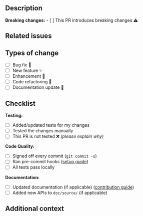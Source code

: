 <!-- Thank you for contributing to Ray! 🚀 -->
<!-- Please review https://github.com/ray-project/ray/blob/master/CONTRIBUTING.rst before opening a pull request. -->
<!-- 💡 Tip: Mark as draft if you want early feedback, or ready for review when it's complete -->

## Description

<!-- Briefly describe what this PR accomplishes and why it's needed -->

**Breaking changes:** - [ ] This PR introduces breaking changes ⚠️
<!-- If yes, describe what breaks and how users should migrate -->

## Related issues

<!-- Link related issues: "Fixes #1234", "Closes #1234", or "Related to #1234" -->

## Types of change

- [ ] Bug fix 🐛
- [ ] New feature ✨
- [ ] Enhancement 🚀
- [ ] Code refactoring 🔧
- [ ] Documentation update 📖

## Checklist

**Testing:**
- [ ] Added/updated tests for my changes
- [ ] Tested the changes manually
- [ ] This PR is not tested ❌ _(please explain why)_

**Code Quality:**
- [ ] Signed off every commit (`git commit -s`)
- [ ] Ran pre-commit hooks ([setup guide](https://docs.ray.io/en/latest/ray-contribute/getting-involved.html#lint-and-formatting))
- [ ] All tests pass locally

**Documentation:**
- [ ] Updated documentation (if applicable) ([contribution guide](https://docs.ray.io/en/latest/ray-contribute/docs.html))
- [ ] Added new APIs to `doc/source/` (if applicable)

## Additional context

<!-- Optional: Add screenshots, examples, performance impact, breaking change details -->
